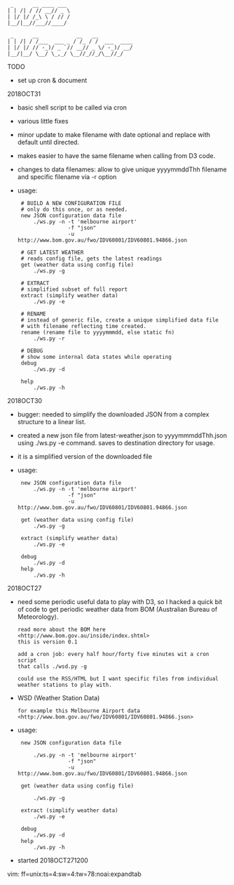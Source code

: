 
     _      __ ____ ___ 
    | | /| / // __// _ \
    | |/ |/ /_\ \ / // /
    |__/|__//___//____/ 
                                                            
     _      __            __   __           
    | | /| / /___  ___ _ / /_ / /  ___  ____
    | |/ |/ // -_)/ _ `// __// _ \/ -_)/ __/
    |__/|__/ \__/ \_,_/ \__//_//_/\__//_/  


TODO
* set up cron & document 


2018OCT31
* basic shell script to be called via cron

* various little fixes

* minor update to make filename with date optional and replace with default until directed. 

* makes easier to have the same filename when calling from D3 code.

* changes to data filenames: allow to give unique yyyymmddThh filename and specific filename via -r option

* usage: 

       # BUILD A NEW CONFIGURATION FILE
       # only do this once, or as needed.
       new JSON configuration data file
           ./ws.py -n -t 'melbourne airport' 
                      -f "json" 
                      -u http://www.bom.gov.au/fwo/IDV60801/IDV60801.94866.json
           
       # GET LATEST WEATHER 
       # reads config file, gets the latest readings
       get (weather data using config file)
           ./ws.py -g

       # EXTRACT 
       # simplified subset of full report 
       extract (simplify weather data)
           ./ws.py -e 

       # RENAME
       # instead of generic file, create a unique simplified data file
       # with filename reflecting time created.
       rename (rename file to yyyymmmdd, else static fn)
           ./ws.py -r 

       # DEBUG
       # show some internal data states while operating
       debug
           ./ws.py -d

       help
           ./ws.py -h



2018OCT30
* bugger: needed to simplify the downloaded JSON from a complex structure to a linear list. 

* created a new json file from latest-weather.json to yyyymmmddThh.json
  using ./ws.py -e command. saves to destination directory for usage.

* it is a simplified version of the downloaded file 

* usage: 

       new JSON configuration data file
           ./ws.py -n -t 'melbourne airport' 
                      -f "json" 
                      -u http://www.bom.gov.au/fwo/IDV60801/IDV60801.94866.json
           
       get (weather data using config file)
           ./ws.py -g

       extract (simplify weather data)
           ./ws.py -e 

       debug
           ./ws.py -d
       help
           ./ws.py -h


2018OCT27
* need some periodic useful data to play with D3, so I hacked 
  a quick bit of code to get periodic weather data from BOM
  (Australian Bureau of Meteorology).
 
      read more about the BOM here <http://www.bom.gov.au/inside/index.shtml>
      this is version 0.1

      add a cron job: every half hour/forty five minutes wit a cron script
      that calls ./wsd.py -g
  
      could use the RSS/HTML but I want specific files from individual 
      weather stations to play with.


* WSD (Weather Station Data)
    
      for example this Melbourne Airport data
      <http://www.bom.gov.au/fwo/IDV60801/IDV60801.94866.json>


* usage: 

       new JSON configuration data file
       
           ./ws.py -n -t 'melbourne airport' 
                      -f "json" 
                      -u http://www.bom.gov.au/fwo/IDV60801/IDV60801.94866.json
           
       get (weather data using config file)
       
           ./ws.py -g

       extract (simplify weather data)
           ./ws.py -e 

       debug
           ./ws.py -d
       help
           ./ws.py -h


* started 2018OCT271200


vim: ff=unix:ts=4:sw=4:tw=78:noai:expandtab
